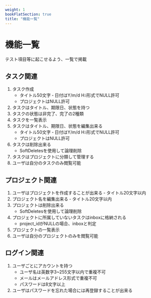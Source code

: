 ```yaml
---
weight: 1
bookFlatSection: true
title: "機能一覧"
---
```


# 機能一覧
テスト項目等に起こせるよう、一覧で掲載

## タスク関連
1. タスク作成
    - タイトル50文字
    ‐ 日付はY/m/d H:i形式でNULL許可
    - プロジェクトはNULL許可
1. タスクはタイトル、期限日、状態を持つ
1. タスクの状態は非完了、完了の2種類
1. タスクを一覧表示
1. タスクはタイトル、期限日、状態を編集出来る
    - タイトル50文字
    ‐ 日付はY/m/d H:i形式でNULL許可
    - プロジェクトはNULL許可
1. タスクは削除出来る
    - SoftDeletesを使用して論理削除
1. タスクはプロジェクトに分類して管理する
1. ユーザは自分のタスクのみ閲覧可能

## プロジェクト関連
1. ユーザはプロジェクトを作成することが出来る
    ‐ タイトル20文字以内
1. プロジェクト名を編集出来る
    ‐ タイトル20文字以内
1. プロジェクトは削除出来る
    - SoftDeletesを使用して論理削除
1. プロジェクトに所属していないタスクはinboxに格納される
    - project_idがNULLの場合、inboxと判定
1. プロジェクトの一覧表示
1. ユーザは自分のプロジェクトのみを閲覧可能

## ログイン関連
1. ユーザごとにアカウントを持つ
    - ユーザ名は英数字3~255文字以内で重複不可
    - メールはメールアドレス形式で重複不可
    - パスワードは8文字以上
1. ユーザはパスワードを忘れた場合には再登録することが出来る